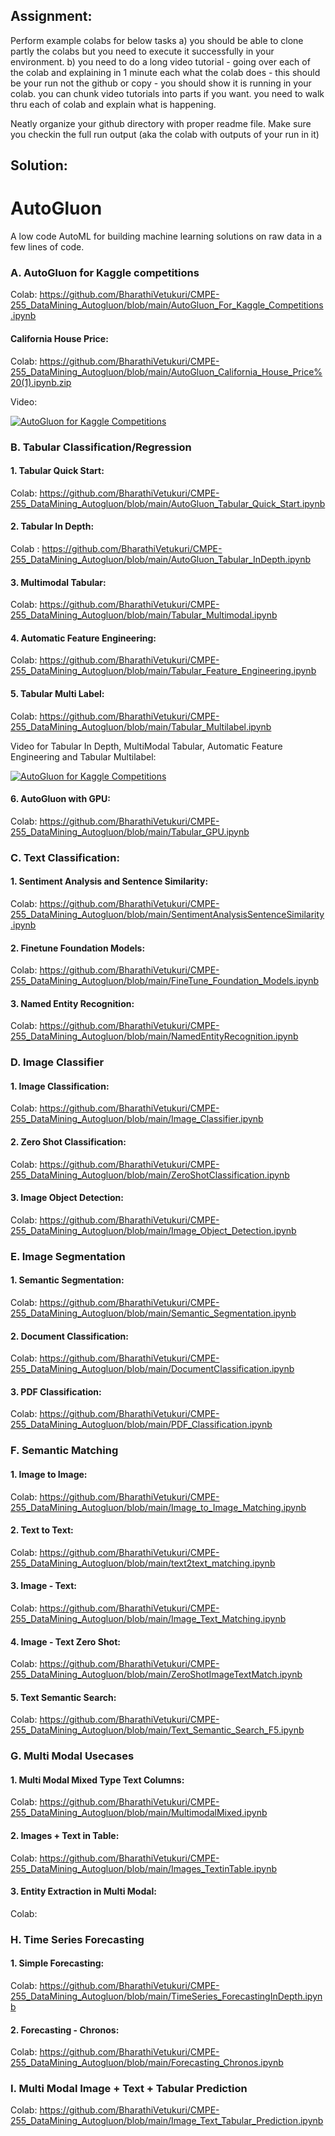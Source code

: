 ## **Assignment**:

Perform example colabs for below tasks 
a) you should be able to clone partly the colabs but you need to execute it successfully in your environment.
b) you need to do a long video tutorial - going over each of the colab and explaining in 1 minute each what the colab does - this should be your run not the github or copy - you should show it is running in your colab.  you can chunk video tutorials into parts if you want. you need to walk thru each of  colab and explain what is happening.

Neatly organize your github directory with proper readme file. 
Make sure you checkin the full run output (aka the colab with outputs of your run in it)

## **Solution**:

# **AutoGluon**

A low code AutoML for building machine learning solutions on raw data in a few lines of code.

### A. AutoGluon for Kaggle competitions

 Colab: https://github.com/BharathiVetukuri/CMPE-255_DataMining_Autogluon/blob/main/AutoGluon_For_Kaggle_Competitions.ipynb 

#### California House Price:
 
 Colab: https://github.com/BharathiVetukuri/CMPE-255_DataMining_Autogluon/blob/main/AutoGluon_California_House_Price%20(1).ipynb.zip 

Video:

[![AutoGluon for Kaggle Competitions](https://img.youtube.com/vi/W8Ang_IyrDs/0.jpg)](https://www.youtube.com/watch?v=W8Ang_IyrDs)


### B. Tabular Classification/Regression

#### 1. Tabular Quick Start:

 Colab: https://github.com/BharathiVetukuri/CMPE-255_DataMining_Autogluon/blob/main/AutoGluon_Tabular_Quick_Start.ipynb
 
#### 2. Tabular In Depth:

 Colab : https://github.com/BharathiVetukuri/CMPE-255_DataMining_Autogluon/blob/main/AutoGluon_Tabular_InDepth.ipynb 
 
#### 3. Multimodal Tabular:

 Colab: https://github.com/BharathiVetukuri/CMPE-255_DataMining_Autogluon/blob/main/Tabular_Multimodal.ipynb

#### 4. Automatic Feature Engineering:

 Colab: https://github.com/BharathiVetukuri/CMPE-255_DataMining_Autogluon/blob/main/Tabular_Feature_Engineering.ipynb 

#### 5. Tabular Multi Label:

 Colab: https://github.com/BharathiVetukuri/CMPE-255_DataMining_Autogluon/blob/main/Tabular_Multilabel.ipynb 

 Video for Tabular In Depth, MultiModal Tabular, Automatic Feature Engineering and Tabular Multilabel:

 [![AutoGluon for Kaggle Competitions](https://img.youtube.com/vi/MGOn1x_oBgE/0.jpg)](https://www.youtube.com/watch?v=MGOn1x_oBgE)

#### 6. AutoGluon with GPU:

 Colab: https://github.com/BharathiVetukuri/CMPE-255_DataMining_Autogluon/blob/main/Tabular_GPU.ipynb 

### C. Text Classification:

#### 1. Sentiment Analysis and Sentence Similarity:

 Colab: https://github.com/BharathiVetukuri/CMPE-255_DataMining_Autogluon/blob/main/SentimentAnalysisSentenceSimilarity.ipynb 

#### 2. Finetune Foundation Models:

 Colab: https://github.com/BharathiVetukuri/CMPE-255_DataMining_Autogluon/blob/main/FineTune_Foundation_Models.ipynb 

#### 3. Named Entity Recognition:

 Colab: https://github.com/BharathiVetukuri/CMPE-255_DataMining_Autogluon/blob/main/NamedEntityRecognition.ipynb 

### D. Image Classifier

#### 1. Image Classification:

 Colab: https://github.com/BharathiVetukuri/CMPE-255_DataMining_Autogluon/blob/main/Image_Classifier.ipynb 

#### 2. Zero Shot Classification:

 Colab: https://github.com/BharathiVetukuri/CMPE-255_DataMining_Autogluon/blob/main/ZeroShotClassification.ipynb 

#### 3. Image Object Detection:

 Colab: https://github.com/BharathiVetukuri/CMPE-255_DataMining_Autogluon/blob/main/Image_Object_Detection.ipynb 

### E. Image Segmentation

#### 1. Semantic Segmentation:

 Colab: https://github.com/BharathiVetukuri/CMPE-255_DataMining_Autogluon/blob/main/Semantic_Segmentation.ipynb 

#### 2. Document Classification:

 Colab: https://github.com/BharathiVetukuri/CMPE-255_DataMining_Autogluon/blob/main/DocumentClassification.ipynb 

#### 3. PDF Classification:

 Colab: https://github.com/BharathiVetukuri/CMPE-255_DataMining_Autogluon/blob/main/PDF_Classification.ipynb 

### F. Semantic Matching

#### 1. Image to Image:

 Colab: https://github.com/BharathiVetukuri/CMPE-255_DataMining_Autogluon/blob/main/Image_to_Image_Matching.ipynb 

#### 2. Text to Text:

 Colab: https://github.com/BharathiVetukuri/CMPE-255_DataMining_Autogluon/blob/main/text2text_matching.ipynb 

#### 3. Image - Text:

 Colab: https://github.com/BharathiVetukuri/CMPE-255_DataMining_Autogluon/blob/main/Image_Text_Matching.ipynb 

#### 4. Image - Text Zero Shot:

 Colab: https://github.com/BharathiVetukuri/CMPE-255_DataMining_Autogluon/blob/main/ZeroShotImageTextMatch.ipynb

#### 5. Text Semantic Search:

 Colab: https://github.com/BharathiVetukuri/CMPE-255_DataMining_Autogluon/blob/main/Text_Semantic_Search_F5.ipynb 

### G. Multi Modal Usecases

#### 1. Multi Modal Mixed Type Text Columns:

 Colab: https://github.com/BharathiVetukuri/CMPE-255_DataMining_Autogluon/blob/main/MultimodalMixed.ipynb 

#### 2. Images + Text in Table:

 Colab: https://github.com/BharathiVetukuri/CMPE-255_DataMining_Autogluon/blob/main/Images_TextinTable.ipynb 

#### 3. Entity Extraction in Multi Modal:

 Colab:

### H. Time Series Forecasting

#### 1. Simple Forecasting:

 Colab: https://github.com/BharathiVetukuri/CMPE-255_DataMining_Autogluon/blob/main/TimeSeries_ForecastingInDepth.ipynb 

#### 2. Forecasting - Chronos:

 Colab: https://github.com/BharathiVetukuri/CMPE-255_DataMining_Autogluon/blob/main/Forecasting_Chronos.ipynb 

### I. Multi Modal Image + Text + Tabular Prediction

 Colab: https://github.com/BharathiVetukuri/CMPE-255_DataMining_Autogluon/blob/main/Image_Text_Tabular_Prediction.ipynb 



